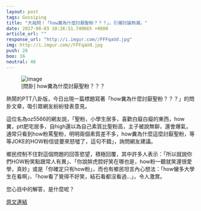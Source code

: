 ```yaml
---
layout: post
tags: Gossiping
title: "大哉問！「how糞為什麼討厭聖粉？？？」，引爆討論熱潮。"
date: 2017-08-03 10:26:51.740665 +0800
article_url: ""
response_url: "http://i.imgur.com//FFFqaUd.jpg"
img: http://i.imgur.com//FFFqaUd.jpg
push: 26
boo: 16
neutral: 46
---
```


<figure>
<img src="http://i.imgur.com//FFFqaUd.jpg" alt="image">
<figcaption>
[問卦] how糞為什麼討厭聖粉？？？
</figcaption>
</figure>



熱鬧的PTT八卦版，今日出現一篇標題寫著「how糞為什麼討厭聖粉？？？」的問卦文章，吸引眾網友紛紛發表意見。

這位名為oz5566的網友說，「聖粉，小學生居多，喜歡白癡白癡的東西，how糞，ptt肥宅居多，自high還以為自己素質比聖粉高，主子被說無聊，還會爆氣，通常只看到how粉罵聖粉，明明兩個素質差不多，how糞為什麼這麼討厭聖粉，等等JOKE的HOW粉信徒要來怒噓了，這句不錯」，詢問網友建議。

鄉民控制不住對這個問題的回答慾望，積極回覆，其中許多人表示：「所以就說你們HOW粉笑點跟常人有異」、「你說胖虎腔好笑在哪也是，how粉一聽就笑還很愛學，真妙」或是「你確定只有how粉」，而也有鄉民坦言內心想法：「how蠻多大學生在看啊」、「how看了覺得不好笑，結石看都沒看過...」，令人激賞。

您心目中的解答，是什麼呢？

<a href = "https://www.ptt.cc/bbs/Gossiping/M.1501213116.A.F9D.html">原文連結</a>


